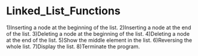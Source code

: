 # Linked_List_Functions
1)Inserting a node at the beginning of the list.
2)Inserting a node at the end of the list.
3)Deleting a node at the beginning of the list.
4)Deleting a node at the end of the list.
5)Show the middle element in the list.
6)Reversing the whole list.
7)Display the list.
8)Terminate the program.

